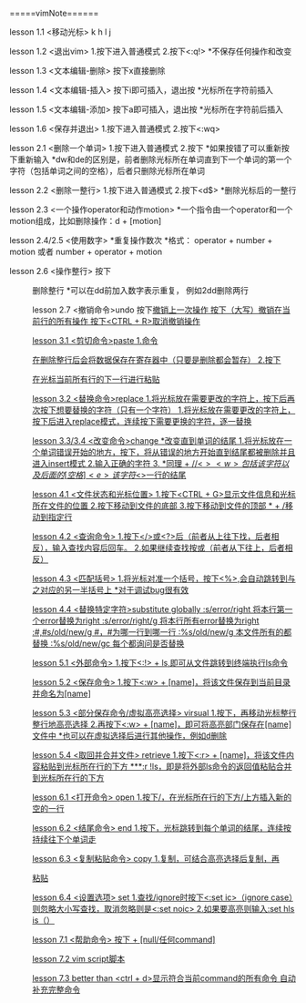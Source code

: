 =====vimNote======

lesson 1.1 <移动光标>
    k
h	l
    j
    

lesson 1.2 <退出vim>
1.按下<esc>进入普通模式
2.按下<:q!>
*不保存任何操作和改变


lesson 1.3 <文本编辑-删除>
按下x直接删除


lesson 1.4 <文本编辑-插入>
按下i即可插入，退出按<esc>
*光标所在字符前插入


lesson 1.5 <文本编辑-添加>
按下a即可插入，退出按<esc>
*光标所在字符前后插入


lesson 1.6 <保存并退出>
1.按下<esc>进入普通模式
2.按下<:wq>


lesson 2.1 <删除一个单词>
1.按下<esc>进入普通模式
2.按下<dw>
*如果按错了可以重新按下<esc>重新输入
*dw和de的区别是，前者删除光标所在单词直到下一个单词的第一个字符（包括单词之间的空格），后者只删除光标所在单词


lesson 2.2 <删除一整行>
1.按下<esc>进入普通模式
2.按下<d$>
*删除光标后的一整行


lesson 2.3 <一个操作operator和动作motion>
*一个指令由一个operator和一个motion组成，比如删除操作：d + [motion]


lesson 2.4/2.5 <使用数字>
*重复操作数次
*格式： operator + number + motion 或者 number + operator + motion


lesson 2.6 <操作整行>
按下<dd>删除整行
*可以在dd前加入数字表示重复， 例如2dd删除两行


lesson 2.7 <撤销命令>undo
按下<u>撤销上一次操作
按下<U>（大写）撤销在当前行的所有操作
按下<CTRL + R>取消撤销操作


lesson 3.1 <剪切命令>paste
1.命令<dd>在删除整行后会将数据保存在寄存器中（只要是删除都会暂存）
2.按下<p>在光标当前所有行的下一行进行粘贴


lesson 3.2 <替换命令>replace
1.将光标放在需要更改的字符上，按下<r>后再次按下想要替换的字符（只有一个字符）
1.将光标放在需要更改的字符上，按下<R>后进入replace模式，连续按下需要更换的字符，逐一替换


lesson 3.3/3.4 <改变命令>change
*改变直到单词的结尾
1.将光标放在一个单词错误开始的地方，按下<ce>，将从错误的地方开始直到结尾都被删除并且进入insert模式
2.输入正确的字符
3.<esc>
*同理<c> + <e>/<w>/<$>
<w>包括该字符以及后面的[空格]
<e>该字符
<$>一行的结尾


lesson 4.1 <文件状态和光标位置>
1.按下<CTRL + G>显示文件信息和光标所在文件的位置
2.按下<G>移动到文件的底部
3.按下<gg>移动到文件的顶部
*<number> + <G>/<gg>移动到指定行


lesson 4.2 <查询命令>
1.按下</>或<?>后（前者从上往下找，后者相反），输入查找内容后回车。
2.如果继续查找按<n>或<N>（前者从下往上，后者相反）


lesson 4.3 <匹配括号>
1.将光标对准一个括号，按下<%>,会自动跳转到与之对应的另一半括号上
*对于调试bug很有效


lesson 4.4 <替换特定字符>substitute globally
:s/error/right     将本行第一个error替换为right
:s/error/right/g   将本行所有error替换为right
:#,#s/old/new/g    #，#为哪一行到哪一行
:%s/old/new/g      本文件所有的都替换
:%s/old/new/gc     每个都询问是否替换


lesson 5.1 <外部命令>
1.按下<:!> + ls,即可从文件跳转到终端执行ls命令


lesson 5.2 <保存命令>
1.按下<:w> + [name]，将该文件保存到当前目录并命名为[name]

lesson 5.3 <部分保存命令/虚拟高亮选择> virsual
1.按下<v>，再移动光标整行整行地高亮选择
2.再按下<:w> + [name]，即可将高亮部门保存在[name]文件中
*也可以在虚拟选择后进行其他操作，例如d删除


lesson 5.4 <取回并合并文件> retrieve
1.按下<:r> + [name]，将该文件内容粘贴到光标所在行的下方
***:r !ls，即是将外部ls命令的返回值粘贴合并到光标所在行的下方


lesson 6.1 <打开命令> open
1.按下<o>/<O>，在光标所在行的下方/上方插入新的空的一行


lesson 6.2 <结尾命令> end
1.按下<e>，光标跳转到每个单词的结尾，连续按持续往下个单词走


lesson 6.3 <复制粘贴命令> copy
1.<y>复制，可结合<v>高亮选择后复制，再<p>粘贴


lesson 6.4 <设置选项> set
1.查找/ignore时按下<:set ic>（ignore case）则忽略大小写查找，取消忽略则是<:set noic>
2.如果要高亮则输入:set hls is（）


lesson 7.1 <帮助命令> 
按下<help> + [null/任何command]

lesson 7.2
vim script脚本

lesson 7.3 <TAB>    better than <help>
<ctrl + d>显示符合当前command的所有命令
<TAB>自动补充完整命令
